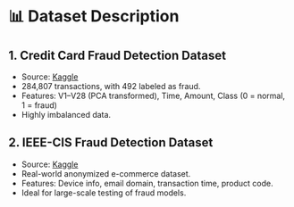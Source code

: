 # 📊 Dataset Description

## 1. Credit Card Fraud Detection Dataset
- Source: [Kaggle](https://www.kaggle.com/mlg-ulb/creditcardfraud)
- 284,807 transactions, with 492 labeled as fraud.
- Features: V1–V28 (PCA transformed), Time, Amount, Class (0 = normal, 1 = fraud)
- Highly imbalanced data.

## 2. IEEE-CIS Fraud Detection Dataset
- Source: [Kaggle](https://www.kaggle.com/c/ieee-fraud-detection)
- Real-world anonymized e-commerce dataset.
- Features: Device info, email domain, transaction time, product code.
- Ideal for large-scale testing of fraud models.
